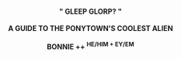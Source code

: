 <p align="center"> <b>" GLEEP GLORP? "<b/> <br><br> <b>A GUIDE TO THE PONYTOWN'S COOLEST ALIEN<b/> <br><br>
BONNIE ++ <sup>HE/HIM +	EY/EM</sup> </p>
 
